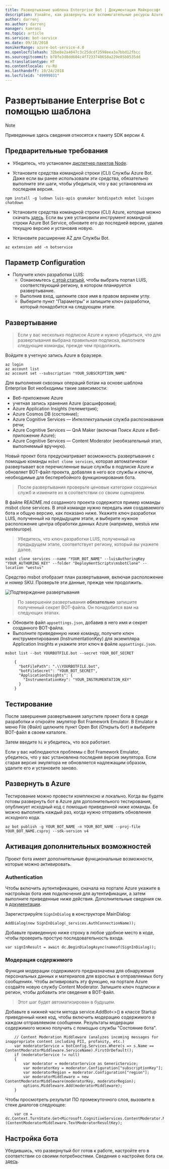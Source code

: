 ```yaml
---
title: Развертывание шаблона Enterprise Bot | Документация Майкрософт
description: Узнайте, как развернуть все вспомогательные ресурсы Azure для бота Enterprise Bot.
author: darrenj
ms.author: darrenj
manager: kamrani
ms.topic: article
ms.service: bot-service
ms.date: 09/18/2018
monikerRange: azure-bot-service-4.0
ms.openlocfilehash: 32be8e2a4047c3c25dcdf2598eea3a7bbd12fbcc
ms.sourcegitcommit: b78fe3d8dd604c4f7233740658a229e85b8535dd
ms.translationtype: HT
ms.contentlocale: ru-RU
ms.lasthandoff: 10/24/2018
ms.locfileid: "49999031"
---
```

# <a name="enterprise-bot-template---deploying-your-bot"></a>Развертывание Enterprise Bot с помощью шаблона

> [!NOTE]
> Приведенные здесь сведения относятся к пакету SDK версии 4. 

## <a name="prerequisites"></a>Предварительные требования

- Убедитесь, что установлен [диспетчер пакетов Node](https://nodejs.org/en/).

- Установите средства командной строки (CLI) Службы Azure Bot. Даже если вы ранее использовали эти средства, обязательно выполните эти шаги, чтобы убедиться, что у вас установлена их последняя версия.

```shell
npm install -g ludown luis-apis qnamaker botdispatch msbot luisgen chatdown
```

- Установите средства командной строки (CLI) Azure, которые можно скачать [здесь](https://docs.microsoft.com/en-us/cli/azure/install-azure-cli-windows?view=azure-cli-latest). Если вы уже установили инструмент командной строки Azure Bot Service, обновите его до последней версии, удалив текущую версию и установив новую.

- Установите расширение AZ для Службы Bot.
```shell
az extension add -n botservice
```

## <a name="configuration"></a>Параметр Configuration

- Получите ключ разработки LUIS:
   - Ознакомьтесь [с этой статьей](https://docs.microsoft.com/en-us/azure/cognitive-services/luis/luis-reference-regions), чтобы выбрать портал LUIS, соответствующий региону, в котором планируется развертывание. 
   - Выполнив вход, щелкните свое имя в правом верхнем углу.
   - Выберите пункт "Параметры" и запишите ключ разработки, который понадобится на следующем этапе.

## <a name="deployment"></a>Развертывание

>Если у вас несколько подписок Azure и нужно убедиться, что для развертывания выбрана правильная подписка, выполните следующие команды, прежде чем продолжить.

 Войдите в учетную запись Azure в браузере.
```shell
az login
az account list
az account set --subscription "YOUR_SUBSCRIPTION_NAME"
```

Для выполнения сквозных операций ботам на основе шаблона Enterprise Bot необходимы такие зависимости:
- Веб-приложение Azure
- учетная запись хранения Azure (расшифровки);
- Azure Application Insights (телеметрия);
- Azure Cosmos DB (состояние);
- Azure Cognitive Services — Интеллектуальная служба распознавания речи;
- Azure Cognitive Services — QnA Maker (включая Поиск Azure и Веб-приложение Azure);
- Azure Cognitive Services — Content Moderator (необязательный этап, выполняемый вручную).

Новый проект бота предусматривает возможность развертывания с помощью команды `msbot clone services`, которая автоматически развертывает все перечисленные выше службы в подписке Azure и обновляет BOT-файл проекта, добавляя в него все службы и ключи, необходимые для бесперебойного функционирования бота.

> После развертывания проверьте ценовые категории созданных служб и измените их в соответствии со своим сценарием.

В файле README.md созданного проекта содержится пример команды msbot clone services. В этой команде нужно передать имя создаваемого бота и общую версию, как показано ниже. Укажите ключ разработки LUIS, полученный на предыдущем этапе, и выберите нужное расположение центра обработки данных Azure (например, westus или westeurope).

> Убедитесь, что ключ разработки LUIS, полученный на предыдущем этапе, соответствует региону, который вы укажете далее.

```shell
msbot clone services --name "YOUR_BOT_NAME" --luisAuthoringKey "YOUR_AUTHORING_KEY" --folder "DeploymentScripts\msbotClone" --location "westus"
```

Средство msbot отобразит план развертывания, включая расположение и номер SKU. Проверьте эти данные, прежде чем продолжить.

![Подтверждение развертывания](./media/enterprise-template/EnterpriseBot-ConfirmDeployment.png)

>По завершении развертывания **обязательно** запишите полученный секрет BOT-файла. Он понадобится вам на следующих этапах.

- Обновите файл `appsettings.json`, добавив в него имя и секрет созданного BOT-файла.
- Выполните приведенную ниже команду, получите ключ инструментирования (InstrumentationKey) для экземпляра Application Insights и укажите этот ключ в файле `appsettings.json`.

`msbot list --bot YOURBOTFILE.bot --secret YOUR_BOT_SECRET`

        {
          "botFilePath": ".\\YOURBOTFILE.bot",
          "botFileSecret": "YOUR_BOT_SECRET",
          "ApplicationInsights": {
            "InstrumentationKey": "YOUR_INSTRUMENTATION_KEY"
          }
        }

## <a name="testing"></a>Тестирование

После завершения развертывания запустите проект бота в среде разработки и откройте эмулятор Bot Framework Emulator. В Emulator в меню File (Файл) щелкните пункт Open Bot (Открыть бот) и выберите BOT-файл в своем каталоге.

Затем введите ```hi``` и убедитесь, что все работает.

Если у вас наблюдаются проблемы с Bot Framework Emulator, убедитесь, что у вас установлена последняя версия эмулятора. Если старая версия эмулятора не обновляется надлежащим образом, удалите его и установите заново.

## <a name="deploy-to-azure"></a>Развернуть в Azure

Тестирование можно провести комплексно и локально. Когда вы будете готовы развернуть бот в Azure для дополнительного тестирования, опубликует исходный код с помощью приведенной ниже команды. Ее можно выполнять каждый раз, когда нужно отправить обновления исходного кода.

```shell
az bot publish -g YOUR_BOT_NAME -n YOUR_BOT_NAME --proj-file YOUR_BOT_NAME.csproj --sdk-version v4
```

## <a name="enabling-more-scenarios"></a>Активация дополнительных возможностей

Проект бота имеет дополнительные функциональные возможности, которые можно активировать.

### <a name="authentication"></a>Authentication

Чтобы включить аутентификацию, сначала на портале Azure укажите в настройках бота имя подключения для аутентификации, а затем выполните приведенные ниже действия. Дополнительные сведения см. в [документации](https://docs.microsoft.com/en-us/azure/bot-service/bot-builder-tutorial-authentication?view=azure-bot-service-3.0).

Зарегистрируйте `SignInDialog` в конструкторе MainDialog:
    
`AddDialog(new SignInDialog(_services.AuthConnectionName));`

Добавьте приведенную ниже строку в любое удобное место в коде, чтобы проверить простую последовательность входа.
    
`var signInResult = await dc.BeginDialogAsync(nameof(SignInDialog));`

### <a name="content-moderation"></a>Модерация содержимого

Функция модерации содержимого предназначена для обнаружения персональных данных и материалов для взрослых в отправляемых боту сообщениях. Чтобы активировать эту функцию, на портале Azure создайте новую службу Content Moderator. Запишите ключ подписки и регион, чтобы добавить эти сведения в BOT-файл. 

> Этот шаг будет автоматизирован в будущем.

Добавьте в нижней части метода service.AddBot<>() в классе Startup приведенный ниже код, чтобы включить модерацию содержимого в каждом отправляемом сообщении. Результаты модерации содержимого можно получить с помощью службы "Состояние бота". 
    
```
    // Content Moderation Middleware (analyzes incoming messages for inappropriate content including PII, profanity, etc.)
    var moderatorService = botConfig.Services.Where(s => s.Name == ContentModeratorMiddleware.ServiceName).FirstOrDefault();
    if (moderatorService != null)
    {
        var moderator = moderatorService as GenericService;
        var moderatorKey = moderator.Configuration["subscriptionKey"];
        var moderatorRegion = moderator.Configuration["region"];
        var moderatorMiddleware = new ContentModeratorMiddleware(moderatorKey, moderatorRegion);
        options.Middleware.Add(moderatorMiddleware);
    }
```
Чтобы просмотреть результат ПО промежуточного слоя, вызовите в стеке диалогов следующее:
```     
    var cm = dc.Context.TurnState.Get<Microsoft.CognitiveServices.ContentModerator.Models.Screen>(ContentModeratorMiddleware.TextModeratorResultKey);
```

## <a name="customize-your-bot"></a>Настройка бота

Убедившись, что развернутый бот готов к работе, настройте его в соответствии со своими потребностями. Сведения о настройке бота см. [здесь](bot-builder-enterprise-template-customize.md).
